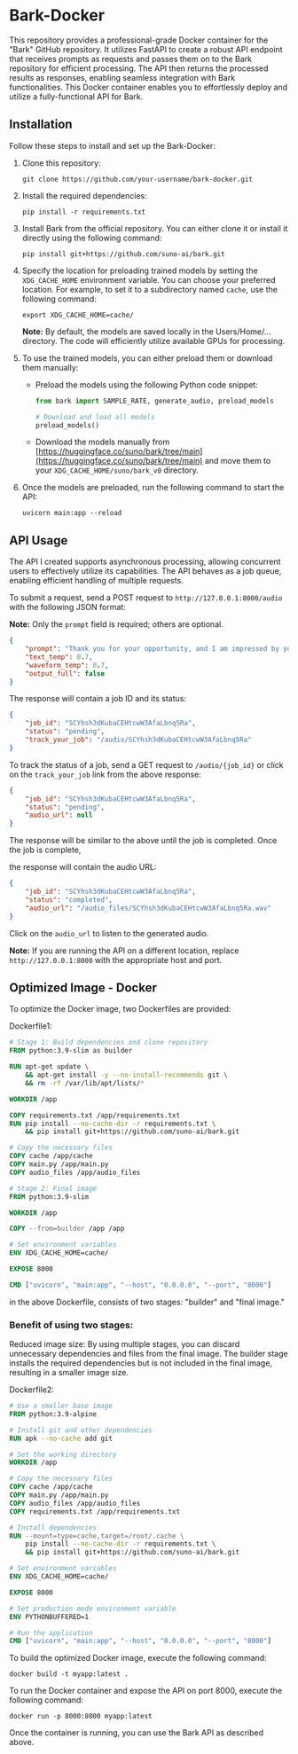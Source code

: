# Bark-Docker

This repository provides a professional-grade Docker container for the "Bark" GitHub repository. It utilizes FastAPI to create a robust API endpoint that receives prompts as requests and passes them on to the Bark repository for efficient processing. The API then returns the processed results as responses, enabling seamless integration with Bark functionalities. This Docker container enables you to effortlessly deploy and utilize a fully-functional API for Bark.

## Installation

Follow these steps to install and set up the Bark-Docker:

1. Clone this repository:
   ```shell
   git clone https://github.com/your-username/bark-docker.git
   ```

2. Install the required dependencies:
   ```shell
   pip install -r requirements.txt
   ```

3. Install Bark from the official repository. You can either clone it or install it directly using the following command:
   ```shell
   pip install git+https://github.com/suno-ai/bark.git
   ```

4. Specify the location for preloading trained models by setting the `XDG_CACHE_HOME` environment variable. You can choose your preferred location. For example, to set it to a subdirectory named `cache`, use the following command:
   ```shell
   export XDG_CACHE_HOME=cache/
   ```
   **Note:** By default, the models are saved locally in the Users/Home/... directory. The code will efficiently utilize available GPUs for processing.

5. To use the trained models, you can either preload them or download them manually:

   - Preload the models using the following Python code snippet:
     ```python
     from bark import SAMPLE_RATE, generate_audio, preload_models

     # Download and load all models
     preload_models()
     ```

   - Download the models manually from [https://huggingface.co/suno/bark/tree/main](https://huggingface.co/suno/bark/tree/main) and move them to your `XDG_CACHE_HOME/suno/bark_v0` directory.

6. Once the models are preloaded, run the following command to start the API:
   ```shell
   uvicorn main:app --reload
   ```

## API Usage

The API I created supports asynchronous processing, allowing concurrent users to effectively utilize its capabilities. The API behaves as a job queue, enabling efficient handling of multiple requests.

To submit a request, send a POST request to `http://127.0.0.1:8000/audio` with the following JSON format:

**Note:** Only the `prompt` field is required; others are optional.

```json
{
    "prompt": "Thank you for your opportunity, and I am impressed by your API!!",
    "text_temp": 0.7,
    "waveform_temp": 0.7,
    "output_full": false
}
```

The response will contain a job ID and its status:

```json
{
    "job_id": "SCYhsh3dKubaCEHtcwW3AfaLbnq5Ra",
    "status": "pending",
    "track_your_job": "/audio/SCYhsh3dKubaCEHtcwW3AfaLbnq5Ra"
}
```

To track the status of a job, send a GET request to `/audio/{job_id}` or click on the `track_your_job` link from the above response:

```json
{
    "job_id": "SCYhsh3dKubaCEHtcwW3AfaLbnq5Ra",
    "status": "pending",
    "audio_url": null
}
```

The response will be similar to the above until the job is completed. Once the job is complete,

 the response will contain the audio URL:

```json
{
    "job_id": "SCYhsh3dKubaCEHtcwW3AfaLbnq5Ra",
    "status": "completed",
    "audio_url": "/audio_files/SCYhsh3dKubaCEHtcwW3AfaLbnq5Ra.wav"
}
```

Click on the `audio_url` to listen to the generated audio.

**Note:** If you are running the API on a different location, replace `http://127.0.0.1:8000` with the appropriate host and port.

## Optimized Image - Docker

To optimize the Docker image, two Dockerfiles are provided:

Dockerfile1:

```Dockerfile
# Stage 1: Build dependencies and clone repository
FROM python:3.9-slim as builder

RUN apt-get update \
    && apt-get install -y --no-install-recommends git \
    && rm -rf /var/lib/apt/lists/*

WORKDIR /app

COPY requirements.txt /app/requirements.txt
RUN pip install --no-cache-dir -r requirements.txt \
    && pip install git+https://github.com/suno-ai/bark.git

# Copy the necessary files
COPY cache /app/cache
COPY main.py /app/main.py
COPY audio_files /app/audio_files

# Stage 2: Final image
FROM python:3.9-slim

WORKDIR /app

COPY --from=builder /app /app

# Set environment variables
ENV XDG_CACHE_HOME=cache/

EXPOSE 8000

CMD ["uvicorn", "main:app", "--host", "0.0.0.0", "--port", "8000"]
```
in the above Dockerfile, consists of two stages: "builder" and "final image." 
### Benefit of using two stages:

Reduced image size: By using multiple stages, you can discard unnecessary dependencies and files from the final image. The builder stage installs the required dependencies but is not included in the final image, resulting in a smaller image size.

Dockerfile2:

```Dockerfile
# Use a smaller base image
FROM python:3.9-alpine

# Install git and other dependencies
RUN apk --no-cache add git

# Set the working directory
WORKDIR /app

# Copy the necessary files
COPY cache /app/cache
COPY main.py /app/main.py
COPY audio_files /app/audio_files
COPY requirements.txt /app/requirements.txt

# Install dependencies
RUN --mount=type=cache,target=/root/.cache \
    pip install --no-cache-dir -r requirements.txt \
    && pip install git+https://github.com/suno-ai/bark.git

# Set environment variables
ENV XDG_CACHE_HOME=cache/

EXPOSE 8000

# Set production mode environment variable
ENV PYTHONBUFFERED=1

# Run the application
CMD ["uvicorn", "main:app", "--host", "0.0.0.0", "--port", "8000"]

```
To build the optimized Docker image, execute the following command:

```shell
docker build -t myapp:latest .
```

To run the Docker container and expose the API on port 8000, execute the following command:

```shell
docker run -p 8000:8000 myapp:latest
```

Once the container is running, you can use the Bark API as described above.